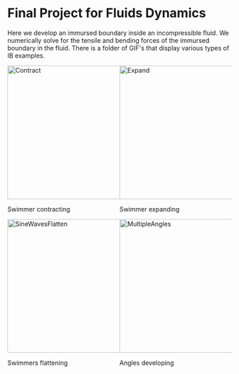 # Final Project for Fluids Dynamics
Here we develop an immursed boundary inside an incompressible fluid. We numerically solve for the tensile and bending forces of the immursed boundary in the fluid. There is a folder of GIF's that display various types of IB examples.

<div style="display: flex; flex-wrap: wrap;">
    <div style="width: 50%;">
        <img src="https://raw.githubusercontent.com/louisnass/louisnass.github.io/master/FluidDynamics/Gifs%20of%20Fluids/Tensile_test_contract.gif" alt="Contract" width="300">
        <p>Swimmer contracting</p>
    </div>
    <div style="width: 50%;">
        <img src="https://raw.githubusercontent.com/louisnass/louisnass.github.io/master/FluidDynamics/Gifs%20of%20Fluids/Tensile_test_expand.gif" alt="Expand" width="300">
        <p>Swimmer expanding</p>
    </div>
    <div style="width: 50%;">
        <img src="https://raw.githubusercontent.com/louisnass/louisnass.github.io/master/FluidDynamics/Gifs%20of%20Fluids/Sine_waves_flatten.gif" alt="SineWavesFlatten" width="300">
        <p>Swimmers flattening</p>
    </div>
    <div style="width: 50%;">
        <img src="https://raw.githubusercontent.com/louisnass/louisnass.github.io/master/FluidDynamics/Gifs%20of%20Fluids/Multiple_angles.gif" alt="MultipleAngles" width="300">
        <p>Angles developing</p>
    </div>
</div>
